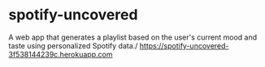 # spotify-uncovered
A web app that generates a playlist based on the user's current mood and taste using personalized Spotify data./
https://spotify-uncovered-3f538144239c.herokuapp.com
